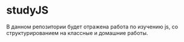 # studyJS

В данном репозитории будет отражена работа по изучению js, со структурированием на классные и домашние работы.
